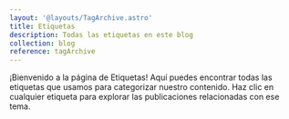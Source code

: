 ```yaml
---
layout: '@layouts/TagArchive.astro'
title: Etiquetas
description: Todas las etiquetas en este blog
collection: blog
reference: tagArchive
---
```


¡Bienvenido a la página de Etiquetas! Aquí puedes encontrar todas las etiquetas que usamos para categorizar nuestro contenido. Haz clic en cualquier etiqueta para explorar las publicaciones relacionadas con ese tema.
